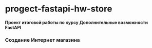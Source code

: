 # progect-fastapi-hw-store
#### Проект итоговой работы по курсу Дополнительные возможности FastAPI 
### Создание Интернет магазина